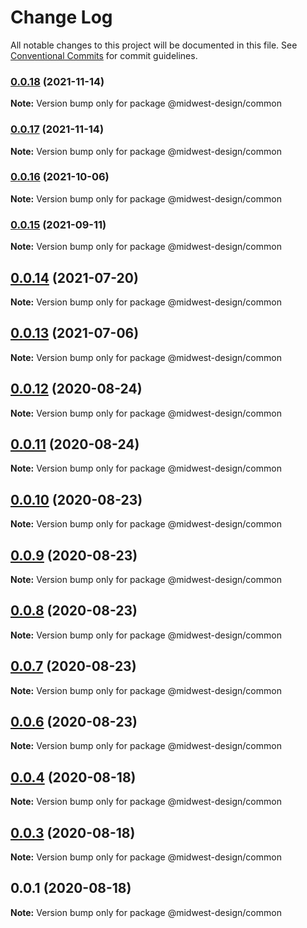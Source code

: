 # Change Log

All notable changes to this project will be documented in this file.
See [Conventional Commits](https://conventionalcommits.org) for commit guidelines.

### [0.0.18](https://github.com/splitinfinities/midwest/compare/v0.0.17...v0.0.18) (2021-11-14)

**Note:** Version bump only for package @midwest-design/common





### [0.0.17](https://github.com/splitinfinities/midwest/compare/v0.0.15...v0.0.17) (2021-11-14)

**Note:** Version bump only for package @midwest-design/common





### [0.0.16](https://github.com/splitinfinities/midwest/compare/v0.0.15...v0.0.16) (2021-10-06)

**Note:** Version bump only for package @midwest-design/common





### [0.0.15](https://github.com/splitinfinities/midwest/compare/v0.0.14...v0.0.15) (2021-09-11)

**Note:** Version bump only for package @midwest-design/common





## [0.0.14](https://github.com/splitinfinities/midwest/compare/v0.0.13...v0.0.14) (2021-07-20)

**Note:** Version bump only for package @midwest-design/common





## [0.0.13](https://github.com/splitinfinities/midwest/compare/v0.0.12...v0.0.13) (2021-07-06)

**Note:** Version bump only for package @midwest-design/common





## [0.0.12](https://github.com/splitinfinities/midwest/compare/v0.0.11...v0.0.12) (2020-08-24)

**Note:** Version bump only for package @midwest-design/common





## [0.0.11](https://github.com/splitinfinities/midwest/compare/v0.0.10...v0.0.11) (2020-08-24)

**Note:** Version bump only for package @midwest-design/common





## [0.0.10](https://github.com/splitinfinities/midwest/compare/v0.0.9...v0.0.10) (2020-08-23)

**Note:** Version bump only for package @midwest-design/common





## [0.0.9](https://github.com/splitinfinities/midwest/compare/v0.0.8...v0.0.9) (2020-08-23)

**Note:** Version bump only for package @midwest-design/common





## [0.0.8](https://github.com/splitinfinities/midwest/compare/v0.0.7...v0.0.8) (2020-08-23)

**Note:** Version bump only for package @midwest-design/common





## [0.0.7](https://github.com/splitinfinities/midwest/compare/v0.0.6...v0.0.7) (2020-08-23)

**Note:** Version bump only for package @midwest-design/common





## [0.0.6](https://github.com/splitinfinities/midwest/compare/v0.0.5...v0.0.6) (2020-08-23)

**Note:** Version bump only for package @midwest-design/common





## [0.0.4](https://github.com/splitinfinities/midwest/compare/v0.0.3...v0.0.4) (2020-08-18)

**Note:** Version bump only for package @midwest-design/common





## [0.0.3](https://github.com/splitinfinities/midwest/compare/v0.0.1...v0.0.3) (2020-08-18)

**Note:** Version bump only for package @midwest-design/common





## 0.0.1 (2020-08-18)

**Note:** Version bump only for package @midwest-design/common
